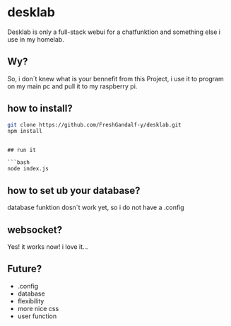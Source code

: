 # desklab

Desklab is only a full-stack webui for a chatfunktion and something else i use in my homelab. 

## Wy? 

So, i don´t knew what is your bennefit from this Project, i use it to program on my main pc and pull it to my raspberry pi. 

## how to install? 


```bash 
git clone https://github.com/FreshGandalf-y/desklab.git
npm install
```
```

## run it 

```bash 
node index.js 
```

## how to set ub your database?

database funktion dosn´t work yet, so i do not have a .config 

## websocket? 

Yes! it works now! i love it...

## Future? 

- .config
- database
- flexibility
- more nice css
- user function
